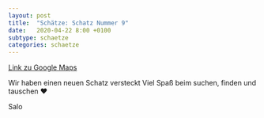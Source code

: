 ```yaml
---
layout: post
title:  "Schätze: Schatz Nummer 9"
date:   2020-04-22 8:00 +0100
subtype: schaetze
categories: schaetze
---
```


[Link zu Google Maps](https://maps.google.com/?q=49.761974,9.999243)

Wir haben einen neuen Schatz versteckt 
Viel Spaß beim suchen, finden und tauschen ❤️

Salo